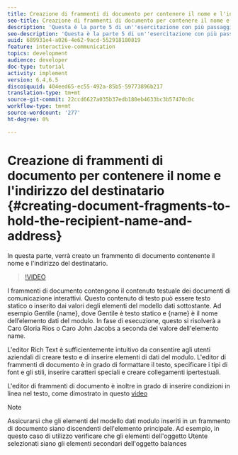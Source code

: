 ```yaml
---
title: Creazione di frammenti di documento per contenere il nome e l'indirizzo del destinatario
seo-title: Creazione di frammenti di documento per contenere il nome e l'indirizzo del destinatario
description: 'Questa è la parte 5 di un''esercitazione con più passaggi per la creazione del primo documento di comunicazione interattiva. In questa parte, verrà creato un frammento di documento contenente il nome e l''indirizzo del destinatario. '
seo-description: 'Questa è la parte 5 di un''esercitazione con più passaggi per la creazione del primo documento di comunicazione interattiva. In questa parte, verrà creato un frammento di documento contenente il nome e l''indirizzo del destinatario. '
uuid: 689931e4-a026-4e62-9acd-552918180819
feature: interactive-communication
topics: development
audience: developer
doc-type: tutorial
activity: implement
version: 6.4,6.5
discoiquuid: 404eed65-ec55-492a-85b5-59773896b217
translation-type: tm+mt
source-git-commit: 22ccd6627a035b37edb180eb4633bc3b57470c0c
workflow-type: tm+mt
source-wordcount: '277'
ht-degree: 0%

---
```



# Creazione di frammenti di documento per contenere il nome e l&#39;indirizzo del destinatario {#creating-document-fragments-to-hold-the-recipient-name-and-address}

In questa parte, verrà creato un frammento di documento contenente il nome e l&#39;indirizzo del destinatario.

>[!VIDEO](https://video.tv.adobe.com/v/22350/?quality=9&learn=on)

I frammenti di documento contengono il contenuto testuale dei documenti di comunicazione interattivi. Questo contenuto di testo può essere testo statico o inserito dai valori degli elementi del modello dati sottostante. Ad esempio Gentile {name}, dove Gentile è testo statico e {name} è il nome dell’elemento dati del modulo. In fase di esecuzione, questo si risolverà a Caro Gloria Rios o Caro John Jacobs a seconda del valore dell&#39;elemento name.

L&#39;editor Rich Text è sufficientemente intuitivo da consentire agli utenti aziendali di creare testo e di inserire elementi di dati del modulo. L&#39;editor di frammenti di documento è in grado di formattare il testo, specificare i tipi di font e gli stili, inserire caratteri speciali e creare collegamenti ipertestuali.

L&#39;editor di frammenti di documento è inoltre in grado di inserire condizioni in linea nel testo, come dimostrato in questo [video](https://helpx.adobe.com/experience-manager/kt/forms/using/editing-improvements-correspondence-mgmt-feature-video-use.html)

>[!NOTE]
>
>Assicurarsi che gli elementi del modello dati modulo inseriti in un frammento di documento siano discendenti dell&#39;elemento principale. Ad esempio, in questo caso di utilizzo verificare che gli elementi dell&#39;oggetto Utente selezionati siano gli elementi secondari dell&#39;oggetto balances

